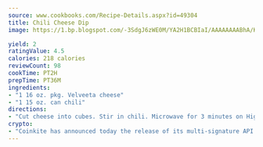 ```yaml
---
source: www.cookbooks.com/Recipe-Details.aspx?id=49304
title: Chili Cheese Dip
image: https://1.bp.blogspot.com/-3SdgJ6zWE0M/YA2H1BCBIaI/AAAAAAAABhA/KLu9yTsYBMkJQudB_uFGwTypBtmTiBfZgCLcBGAsYHQ/s320/4.png

yield: 2
ratingValue: 4.5
calories: 218 calories
reviewCount: 98
cookTime: PT2H
prepTime: PT36M
ingredients:
- "1 16 oz. pkg. Velveeta cheese"
- "1 15 oz. can chili"
directions:
- "Cut cheese into cubes. Stir in chili. Microwave for 3 minutes on High power. Stir and microwave for 3 more minutes. Serve with chips."
crypto:
- "Coinkite has announced today the release of its multi-signature API and Co-sign Pages, giving users the first Bitcoin platform of its kind to support M-of-15 signatures."
---
```

